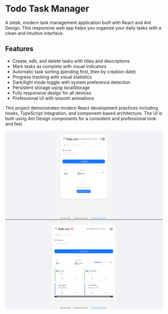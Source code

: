 # Todo Task Manager

A sleek, modern task management application built with React and Ant Design. This responsive web app helps you organize your daily tasks with a clean and intuitive interface.

## Features

- Create, edit, and delete tasks with titles and descriptions
- Mark tasks as complete with visual indicators
- Automatic task sorting (pending first, then by creation date)
- Progress tracking with visual statistics
- Dark/light mode toggle with system preference detection
- Persistent storage using localStorage
- Fully responsive design for all devices
- Professional UI with smooth animations

This project demonstrates modern React development practices including hooks, TypeScript integration, and component-based architecture. The UI is built using Ant Design components for a consistent and professional look and feel.
 
![img alt](https://github.com/samadhii99/todo-app-Ant-Design-/blob/7c633688cf47aabb7db1d5bef4c4683f0960b6af/img%201.PNG)
![img alt](https://github.com/samadhii99/todo-app-Ant-Design-/blob/2656512c8f5c198c7eaf5f2979a3c066ca1c3959/img%202.PNG)

